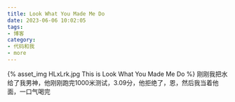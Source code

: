 ```yaml
---
title: Look What You Made Me Do
date: 2023-06-06 10:02:05
tags:
- 博客
category:
- 代码和我
- more
---
```

{% asset_img HLxLrk.jpg This is Look What You Made Me Do %}
刚刚我把水给了我男神，他刚刚跑完1000米测试，3.09分，他拒绝了，恩，然后我当着他面，一口气喝完